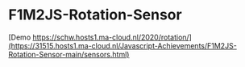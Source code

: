 # F1M2JS-Rotation-Sensor   

[Demo https://schw.hosts1.ma-cloud.nl/2020/rotation/](https://31515.hosts1.ma-cloud.nl/Javascript-Achievements/F1M2JS-Rotation-Sensor-main/sensors.html)  
